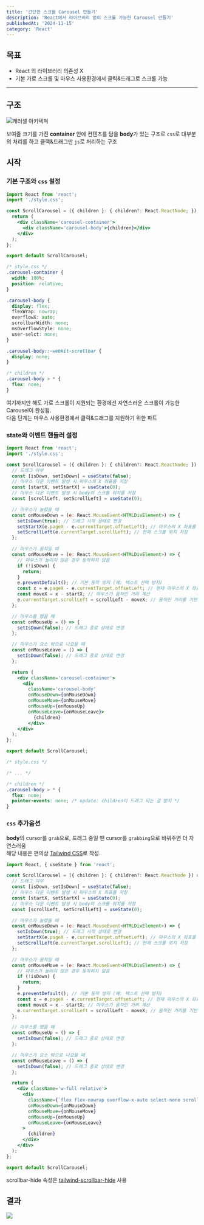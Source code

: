 ```yaml
---
title: '간단한 스크롤 Carousel 만들기'
description: 'React에서 라이브러리 없이 스크롤 가능한 Carousel 만들기'
publishedAt: '2024-11-15'
category: 'React'
---
```


## 목표
- React 외 라이브러리 의존성 X
- 기본 가로 스크롤 및 마우스 사용환경에서 클릭&드래그로 스크롤 가능
---

## 구조
![캐러셀 아키텍쳐](https://res.cloudinary.com/dlctyrcqk/image/upload/v1731853871/Frame_3_tmhlui.png)

보여줄 크기를 가진 **container** 안에 컨텐츠를 담을 **body**가 있는 구조로 `css`로 대부분의 처리를 하고 클랙&드래그만 `js`로 처리하는 구조

## 시작

### 기본 구조와 `css` 설정
```jsx
import React from 'react';
import './style.css';

const ScrollCarousel = ({ children }: { children?: React.ReactNode; }) => {
  return (
    <div className='carousel-container'>
      <div className='carousel-body'>{children}</div>
    </div>
  );
};

export default ScrollCarousel;
```
```css
/* style.css */
.carousel-container {
  width: 100%;
  position: relative;
}

.carousel-body {
  display: flex;
  flexWrap: nowrap;
  overflowX: auto;
  scrollbarWidth: none;
  msOverflowStyle: none;
  user-selct: none;
}

.carousel-body::-webkit-scrollbar {
  display: none;
}

/* children */
.carousel-body > * {
  flex: none;
}
```

여기까지만 해도 가로 스크롤이 지원되는 환경에선 자연스러운 스크롤이 가능한 Carousel이 완성됨.  
다음 단계는 마우스 사용환경에서 클릭&드래그를 지원하기 위한 파트

### state와 이벤트 핸들러 설정
```jsx
import React from 'react';
import './style.css';

const ScrollCarousel = ({ children }: { children?: React.ReactNode; }) => {
  // 드래그 여부
  const [isDown, setIsDown] = useState(false);
  // 마우스 다운 이벤트 발생 시 마우스의 X 좌표를 저장
  const [startX, setStartX] = useState(0);
  // 마우스 다운 이벤트 발생 시 body의 스크롤 위치를 저장
  const [scrollLeft, setScrollLeft] = useState(0);

  // 마우스가 눌렸을 때
  const onMouseDown = (e: React.MouseEvent<HTMLDivElement>) => {
    setIsDown(true); // 드래그 시작 상태로 변경
    setStartX(e.pageX - e.currentTarget.offsetLeft); // 마우스의 X 좌표를 시작점으로 저장
    setScrollLeft(e.currentTarget.scrollLeft); // 현재 스크롤 위치 저장
  };

  // 마우스가 움직일 때
  const onMouseMove = (e: React.MouseEvent<HTMLDivElement>) => {
    // 마우스가 눌리지 않은 경우 동작하지 않음
    if (!isDown) {
      return;
    }
    e.preventDefault(); // 기본 동작 방지 (예: 텍스트 선택 방지)
    const x = e.pageX - e.currentTarget.offsetLeft; // 현재 마우스의 X 좌표 계산
    const moveX = x - startX; // 마우스가 움직인 거리 계산
    e.currentTarget.scrollLeft = scrollLeft - moveX; // 움직인 거리를 기반으로 스크롤 위치 업데이트
  };

  // 마우스를 뗐을 때
  const onMouseUp = () => {
    setIsDown(false); // 드래그 종료 상태로 변경
  };

  // 마우스가 요소 밖으로 나갔을 때
  const onMouseLeave = () => {
    setIsDown(false); // 드래그 종료 상태로 변경
  };

  return (
    <div className='carousel-container'>
      <div
        className='carousel-body'
        onMouseDown={onMouseDown}
        onMouseMove={onMouseMove}
        onMouseUp={onMouseUp}
        onMouseLeave={onMouseLeave}>
          {children}
        </div>
    </div>
  );
};

export default ScrollCarousel;
```
```css
/* style.css */

/* ... */

/* children */
.carousel-body > * {
  flex: none;
  pointer-events: none; /* update: children이 드래그 되는 걸 방지 */
}
```

### `css` 추가옵션  

**body**의 cursor를 `grab`으로, 드래그 중일 땐 cursor를 `grabbing`으로 바꿔주면 더 자연스러움  
해당 내용은 편의상 [Tailwind CSS](https://tailwindcss.com/)로 작성.

```jsx
import React, { useState } from 'react';

const ScrollCarousel = ({ children }: { children?: React.ReactNode }) => {
  // 드래그 여부
  const [isDown, setIsDown] = useState(false);
  // 마우스 다운 이벤트 발생 시 마우스의 X 좌표를 저장
  const [startX, setStartX] = useState(0);
  // 마우스 다운 이벤트 발생 시 body의 스크롤 위치를 저장
  const [scrollLeft, setScrollLeft] = useState(0);

  // 마우스가 눌렸을 때
  const onMouseDown = (e: React.MouseEvent<HTMLDivElement>) => {
    setIsDown(true); // 드래그 시작 상태로 변경
    setStartX(e.pageX - e.currentTarget.offsetLeft); // 마우스의 X 좌표를 시작점으로 저장
    setScrollLeft(e.currentTarget.scrollLeft); // 현재 스크롤 위치 저장
  };

  // 마우스가 움직일 때
  const onMouseMove = (e: React.MouseEvent<HTMLDivElement>) => {
    // 마우스가 눌리지 않은 경우 동작하지 않음
    if (!isDown) {
      return;
    }
    e.preventDefault(); // 기본 동작 방지 (예: 텍스트 선택 방지)
    const x = e.pageX - e.currentTarget.offsetLeft; // 현재 마우스의 X 좌표 계산
    const moveX = x - startX; // 마우스가 움직인 거리 계산
    e.currentTarget.scrollLeft = scrollLeft - moveX; // 움직인 거리를 기반으로 스크롤 위치 업데이트
  };

  // 마우스를 뗐을 때
  const onMouseUp = () => {
    setIsDown(false); // 드래그 종료 상태로 변경
  };

  // 마우스가 요소 밖으로 나갔을 때
  const onMouseLeave = () => {
    setIsDown(false); // 드래그 종료 상태로 변경
  };

  return (
    <div className='w-full relative'>
      <div
        className={`flex flex-nowrap overflow-x-auto select-none scrollbar-hide ${isDown ? 'cursor-grabbing' : 'cursor-grab'} [&>*]:flex-none [&>*]:pointer-events-none`}
        onMouseDown={onMouseDown}
        onMouseMove={onMouseMove}
        onMouseUp={onMouseUp}
        onMouseLeave={onMouseLeave}
      >
        {children}
      </div>
    </div>
  );
};

export default ScrollCarousel;
```
scrollbar-hide 속성은 [tailwind-scrollbar-hide](https://www.npmjs.com/package/tailwind-scrollbar-hide) 사용

## 결과
![](https://res.cloudinary.com/dlctyrcqk/image/upload/v1731888695/scroll_carousel_result_ijiclb.gif)
